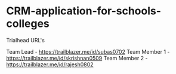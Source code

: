 # CRM-application-for-schools-colleges

Trialhead URL's

Team Lead - https://trailblazer.me/id/subas0702
Team Member 1 - https://trailblazer.me/id/skrishnan0509
Team Member 2 - https://trailblazer.me/id/rajesh0802
